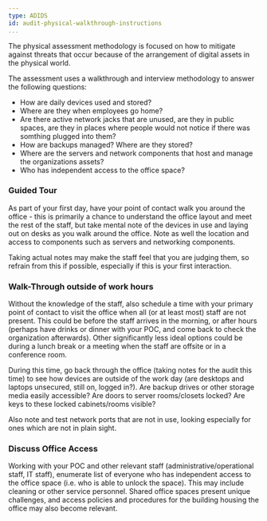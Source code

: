 ```yaml
---
type: ADIDS
id: audit-physical-walkthrough-instructions
...
```


The physical assessment methodology is focused on how to mitigate against threats that occur because of the arrangement of digital assets in the physical world. 

The assessment uses a walkthrough and interview methodology to answer the following questions:

  * How are daily devices used and stored?
  * Where are they when employees go home?
  * Are there active network jacks that are unused, are they in public spaces, are they in places where people would not notice if there was somthing plugged into them?
  * How are backups managed? Where are they stored?
  * Where are the servers and network components that host and manage the organizations assets?
  * Who has independent access to the office space?

### Guided Tour ###
As part of your first day, have your point of contact walk you around the office - this is primarily a chance to understand the office layout and meet the rest of the staff, but take mental note of the devices in use and laying out on desks as you walk around the office.  Note as well the location and access to components such as servers and networking components.

Taking actual notes may make the staff feel that you are judging them, so refrain from this if possible, especially if this is your first interaction.

### Walk-Through outside of work hours ###

Without the knowledge of the staff, also schedule a time with your primary point of contact to visit the office when all (or at least most) staff are not present.  This could be before the staff arrives in the morning, or after hours (perhaps have drinks or dinner with your POC, and come back to check the organization afterwards). Other significantly less ideal options could be during a lunch break or a meeting when the staff are offsite or in a conference room.

During this time, go back through the office (taking notes for the audit this time) to see how devices are outside of the work day (are desktops and laptops unsecured, still on, logged in?).  Are backup drives or other storage media easily accessible? Are doors to server rooms/closets locked?  Are keys to these locked cabinets/rooms visible?

Also note and test network ports that are not in use, looking especially for ones which are not in plain sight.

### Discuss Office Access ###

Working with your POC and other relevant staff (administrative/operational staff, IT staff), enumerate list of everyone who has independent access to the office space (i.e. who is able to unlock the space).  This may include cleaning or other service personnel.  Shared office spaces present unique challenges, and access policies and procedures for the building housing the office may also become relevant.
